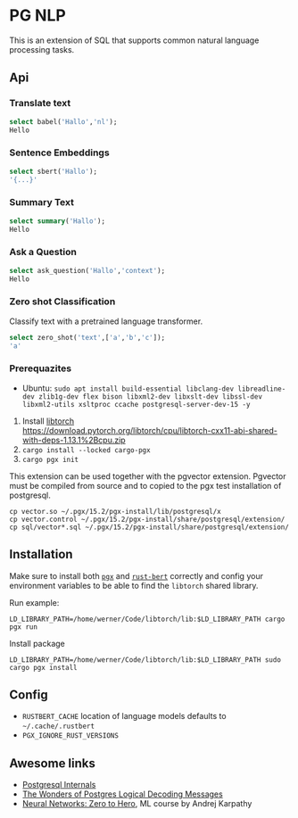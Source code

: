 # PG NLP

This is an extension of SQL that supports common natural language processing tasks.

## Api

### Translate text
```sql
select babel('Hallo','nl');
Hello
```

### Sentence Embeddings
```sql
select sbert('Hallo');
'{...}'
```

### Summary Text
```sql
select summary('Hallo');
Hello
```

### Ask a Question
```sql
select ask_question('Hallo','context');
Hello
```

### Zero shot Classification

Classify text with a pretrained language transformer.

```sql
select zero_shot('text',['a','b','c']);
'a'
```

### Prerequazites

* Ubuntu: `sudo apt install build-essential libclang-dev libreadline-dev zlib1g-dev flex bison libxml2-dev libxslt-dev libssl-dev libxml2-utils xsltproc ccache postgresql-server-dev-15 -y`

1. Install [libtorch](https://pytorch.org/get-started/locally/) \
   https://download.pytorch.org/libtorch/cpu/libtorch-cxx11-abi-shared-with-deps-1.13.1%2Bcpu.zip
2. `cargo install --locked cargo-pgx`
3. `cargo pgx init`

This extension can be used together with the pgvector extension.
Pgvector must be compiled from source and to copied to the pgx test installation of postgresql.

    cp vector.so ~/.pgx/15.2/pgx-install/lib/postgresql/x
    cp vector.control ~/.pgx/15.2/pgx-install/share/postgresql/extension/
    cp sql/vector*.sql ~/.pgx/15.2/pgx-install/share/postgresql/extension/

## Installation

Make sure to install both [`pgx`](https://crates.io/crates/pgx) and [`rust-bert`](https://crates.io/crates/rust-bert) correctly
and config your environment variables to be able to find the `libtorch` shared library.

Run example:

    LD_LIBRARY_PATH=/home/werner/Code/libtorch/lib:$LD_LIBRARY_PATH cargo pgx run

Install package

    LD_LIBRARY_PATH=/home/werner/Code/libtorch/lib:$LD_LIBRARY_PATH sudo cargo pgx install

## Config
* `RUSTBERT_CACHE` location of language models defaults to `~/.cache/.rustbert`
* `PGX_IGNORE_RUST_VERSIONS`

## Awesome links

* [Postgresql Internals](https://postgrespro.com/community/books/internals)
* [The Wonders of Postgres Logical Decoding Messages](https://www.infoq.com/articles/wonders-of-postgres-logical-decoding-messages/)
* [Neural Networks: Zero to Hero](https://karpathy.ai/zero-to-hero.html), ML course by Andrej Karpathy